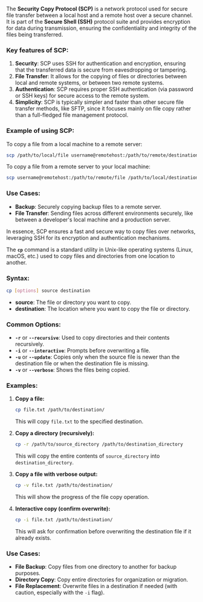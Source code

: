 The **Security Copy Protocol (SCP)** is a network protocol used for secure file transfer between a local host and a remote host over a secure channel. It is part of the **Secure Shell (SSH)** protocol suite and provides encryption for data during transmission, ensuring the confidentiality and integrity of the files being transferred.

### Key features of SCP:
1. **Security**: SCP uses SSH for authentication and encryption, ensuring that the transferred data is secure from eavesdropping or tampering.
2. **File Transfer**: It allows for the copying of files or directories between local and remote systems, or between two remote systems.
3. **Authentication**: SCP requires proper SSH authentication (via password or SSH keys) for secure access to the remote system.
4. **Simplicity**: SCP is typically simpler and faster than other secure file transfer methods, like SFTP, since it focuses mainly on file copy rather than a full-fledged file management protocol.

### Example of using SCP:
To copy a file from a local machine to a remote server:

```bash
scp /path/to/local/file username@remotehost:/path/to/remote/destination
```

To copy a file from a remote server to your local machine:

```bash
scp username@remotehost:/path/to/remote/file /path/to/local/destination
```

### Use Cases:
- **Backup**: Securely copying backup files to a remote server.
- **File Transfer**: Sending files across different environments securely, like between a developer's local machine and a production server.

In essence, SCP ensures a fast and secure way to copy files over networks, leveraging SSH for its encryption and authentication mechanisms.

The **`cp`** command is a standard utility in Unix-like operating systems (Linux, macOS, etc.) used to copy files and directories from one location to another.

### Syntax:
```bash
cp [options] source destination
```

- **source**: The file or directory you want to copy.
- **destination**: The location where you want to copy the file or directory.

### Common Options:
- **`-r`** or **`--recursive`**: Used to copy directories and their contents recursively.
- **`-i`** or **`--interactive`**: Prompts before overwriting a file.
- **`-u`** or **`--update`**: Copies only when the source file is newer than the destination file or when the destination file is missing.
- **`-v`** or **`--verbose`**: Shows the files being copied.

### Examples:

1. **Copy a file:**
   ```bash
   cp file.txt /path/to/destination/
   ```
   This will copy `file.txt` to the specified destination.

2. **Copy a directory (recursively):**
   ```bash
   cp -r /path/to/source_directory /path/to/destination_directory
   ```
   This will copy the entire contents of `source_directory` into `destination_directory`.

3. **Copy a file with verbose output:**
   ```bash
   cp -v file.txt /path/to/destination/
   ```
   This will show the progress of the file copy operation.

4. **Interactive copy (confirm overwrite):**
   ```bash
   cp -i file.txt /path/to/destination/
   ```
   This will ask for confirmation before overwriting the destination file if it already exists.

### Use Cases:
- **File Backup**: Copy files from one directory to another for backup purposes.
- **Directory Copy**: Copy entire directories for organization or migration.
- **File Replacement**: Overwrite files in a destination if needed (with caution, especially with the `-i` flag).
